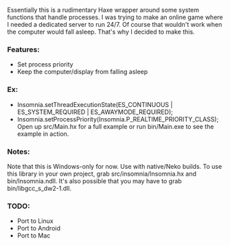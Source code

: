 Essentially this is a rudimentary Haxe wrapper around some system functions that handle processes. I was trying to make an online game where I needed a dedicated server to run 24/7. Of course that wouldn't work when the computer would fall asleep. That's why I decided to make this.

### Features:
* Set process priority
* Keep the computer/display from falling asleep

### Ex:
* Insomnia.setThreadExecutionState(ES_CONTINUOUS | ES_SYSTEM_REQUIRED | ES_AWAYMODE_REQUIRED);
* Insomnia.setProcessPriority(Insomnia.P_REALTIME_PRIORITY_CLASS);
Open up src/Main.hx for a full example or run bin/Main.exe to see the example in action.

### Notes:
Note that this is Windows-only for now. Use with native/Neko builds.
To use this library in your own project, grab src/insomnia/Insomnia.hx and bin/Insomnia.ndll. It's also possible that you may have to grab bin/libgcc_s_dw2-1.dll.

### TODO:
* Port to Linux
* Port to Android
* Port to Mac
